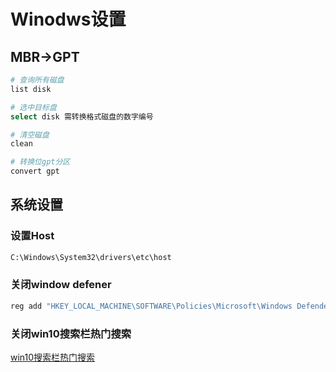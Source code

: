 <!--
 * @Description: 
 * @Version: 1.0
 * @Author: dmjcb
 * @Email:  
 * @Date: 2022-07-06 20:08:07
 * @LastEditors: dmjcb
 * @LastEditTime: 2023-04-05 02:23:42
-->

# Winodws设置



## MBR->GPT

```sh
# 查询所有磁盘
list disk

# 选中目标盘
select disk 需转换格式磁盘的数字编号

# 清空磁盘
clean

# 转换位gpt分区
convert gpt
```

## 系统设置

### 设置Host

```sh
C:\Windows\System32\drivers\etc\host
```

### 关闭window defener

```sh
reg add "HKEY_LOCAL_MACHINE\SOFTWARE\Policies\Microsoft\Windows Defender" /v "DisableAntiSpyware" /d 1 /t REG_DWORD /f
```


### 关闭win10搜索栏热门搜索

[win10搜索栏热门搜索](https://blog.csdn.net/onecdll/article/details/137139604)